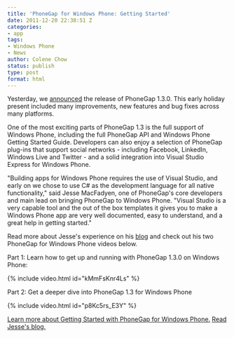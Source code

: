 ```yaml
---
title: 'PhoneGap for Windows Phone: Getting Started'
date: 2011-12-20 22:38:51 Z
categories:
- app
tags:
- Windows Phone
- News
author: Colene Chow
status: publish
type: post
format: html
---
```


Yesterday, we [announced](https://phonegap.com/2011/12/19/phonegap-1-3-released/) the release of PhoneGap 1.3.0\. This early holiday present included many improvements, new features and bug fixes across many platforms.

One of the most exciting parts of PhoneGap 1.3 is the full support of Windows Phone, including the full PhoneGap API and Windows Phone Getting Started Guide. Developers can also enjoy a selection of PhoneGap plug-ins that support social networks - including Facebook, LinkedIn, Windows Live and Twitter - and a solid integration into Visual Studio Express for Windows Phone.

"Building apps for Windows Phone requires the use of Visual Studio, and early on we chose to use C# as the development language for all native functionality," said Jesse MacFadyen, one of PhoneGap's core developers and main lead on bringing PhoneGap to Windows Phone. "Visual Studio is a very capable tool and the out of the box templates it gives you to make a Windows Phone app are very well documented, easy to understand, and a great help in getting started."

Read more about Jesse's experience on his [blog](http://www.risingj.com/blog/archives/147) and check out his two PhoneGap for Windows Phone videos below.

Part 1: Learn how to get up and running with PhoneGap 1.3.0 on Windows Phone:

{% include video.html id="kMmFsKnr4Ls" %}

Part 2: Get a deeper dive into PhoneGap 1.3 for Windows Phone

{% include video.html id="p8Kc5rs_E3Y" %}

[Learn more about Getting Started with PhoneGap for Windows Phone.](https://phonegap.com/start/#wp) [Read Jesse's blog.](http://risingj.com)
